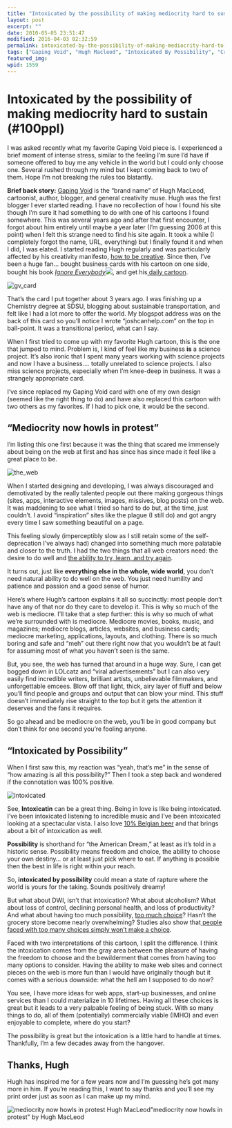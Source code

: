 ```yaml
---
title: "Intoxicated by the possibility of making mediocrity hard to sustain (#100ppl)"
layout: post
excerpt: ""
date: 2010-05-05 23:51:47
modified: 2016-04-03 02:32:59
permalink: intoxicated-by-the-possibility-of-making-mediocrity-hard-to-sustain-100ppl/index.html
tags: ["Gaping Void", "Hugh Macleod", "Intoxicated By Possibility", "Crazy Ideas", "Design"]
featured_img: 
wpid: 1559
---
```


# Intoxicated by the possibility of making mediocrity hard to sustain (#100ppl)

I was asked recently what my favorite Gaping Void piece is. I experienced a brief moment of intense stress, similar to the feeling I’m sure I’d have if someone offered to buy me any vehicle in the world but I could only choose one. Several rushed through my mind but I kept coming back to two of them. Hope I’m not breaking the rules too blatantly.

**Brief back story:** [Gaping Void](http://gapingvoid.com) is the “brand name” of Hugh MacLeod, cartoonist, author, blogger, and general creativity muse. Hugh was the first blogger I ever started reading. I have no recollection of how I found his site though I’m sure it had something to do with one of his cartoons I found somewhere. This was several years ago and after that first encounter, I forgot about him entirely until maybe a year later (I’m guessing 2006 at this point) when I felt this strange need to find his site again. It took a while (I completely forgot the name, URL, everything) but I finally found it and when I did, I was elated. I started reading Hugh regularly and was particularly affected by his creativity manifesto, [how to be creative](http://gapingvoid.com/2004/07/25/how-to-be-creative/). Since then, I’ve been a huge fan… bought business cards with his cartoon on one side, bought his book *[Ignore Everybody](http://www.amazon.com/gp/product/B0026NBZFI?ie=UTF8&tag=jocahe-20&linkCode=as2&camp=1789&creative=9325&creativeASIN=B0026NBZFI)![](http://www.assoc-amazon.com/e/ir?t=jocahe-20&l=as2&o=1&a=B0026NBZFI)*, and get his[ daily cartoon](http://gapingvoid.com/2009/02/17/dear-crazy-deranged-fools/).

![](/_images/2010/04/gv_card.jpg "gv_card")

That’s the card I put together about 3 years ago. I was finishing up a Chemistry degree at SDSU, blogging about sustainable transportation, and felt like I had a lot more to offer the world. My blogspot address was on the back of this card so you’ll notice I wrote “joshcanhelp.com” on the top in ball-point. It was a transitional period, what can I say.  
  
When I first tried to come up with my favorite Hugh cartoon, this is the one that jumped to mind. Problem is, I kind of feel like my business **is** a science project. It’s also ironic that I spent many years working with science projects and now I have a business…. totally unrelated to science projects. I also miss science projects, especially when I’m knee-deep in business. It was a strangely appropriate card.

I’ve since replaced my Gaping Void card with one of my own design (seemed like the right thing to do) and have also replaced this cartoon with two others as my favorites. If I had to pick one, it would be the second.

“Mediocrity now howls in protest”
---------------------------------

I’m listing this one first because it was the thing that scared me immensely about being on the web at first and has since has since made it feel like a great place to be.

![](/_images/2010/04/the_web.png "the_web")

When I started designing and developing, I was always discouraged and demotivated by the really talented people out there making gorgeous things (sites, apps, interactive elements, images, missives, blog posts) on the web. It was maddening to see what I tried so hard to do but, at the time, just couldn’t. I avoid “inspiration” sites like the plague (I still do) and got angry every time I saw something beautiful on a page.

This feeling slowly (imperceptibly slow as I still retain some of the self-deprecation I’ve always had) changed into something much more palatable and closer to the truth. I had the two things that all web creators need: the desire to do well and [the ability to try, learn, and try again](/do-it-and-then-do-it-better-an-iterative-mindset/).

It turns out, just like **everything else in the whole, wide world**, you don’t need natural ability to do well on the web. You just need humility and patience and passion and a good sense of humor.

Here’s where Hugh’s cartoon explains it all so succinctly: most people don’t have any of that nor do they care to develop it. This is why so much of the web is mediocre. I’ll take that a step further: this is why so much of what we’re surrounded with is mediocre. Mediocre movies, books, music, and magazines; mediocre blogs, articles, websites, and business cards; mediocre marketing, applications, layouts, and clothing. There is so much boring and safe and “meh” out there right now that you wouldn’t be at fault for assuming most of what you haven’t seen is the same.

But, you see, the web has turned that around in a huge way. Sure, I can get bogged down in LOLcatz and “viral advertisements” but I can also very easily find incredible writers, brilliant artists, unbelievable filmmakers, and unforgettable emcees. Blow off that light, thick, airy layer of fluff and below you’ll find people and groups and output that can blow your mind. This stuff doesn’t immediately rise straight to the top but it gets the attention it deserves and the fans it requires.

So go ahead and be mediocre on the web, you’ll be in good company but don’t think for one second you’re fooling anyone.

“Intoxicated by Possibility”
----------------------------

When I first saw this, my reaction was “yeah, that’s me” in the sense of “how amazing is all this possibility?” Then I took a step back and wondered if the connotation was 100% positive.

![](/_images/2010/04/intoxicated.png "intoxicated")

See, **Intoxicatin** can be a great thing. Being in love is like being intoxicated. I’ve been intoxicated listening to incredible music and I’ve been intoxicated looking at a spectacular vista. I also love [10% Belgian beer](http://beeradvocate.com/beer/profile/396/27371) and that brings about a bit of intoxication as well.

**Possibility** is shorthand for “the American Dream,” at least as it’s told in a historic sense. Possibility means freedom and choice, the ability to choose your own destiny… or at least just pick where to eat. If anything is possible then the best in life is right within your reach.

So, **intoxicated by possibility** could mean a state of rapture where the world is yours for the taking. Sounds positively dreamy!

But what about DWI, isn’t that intoxication? What about alcoholism? What about loss of control, declining personal health, and loss of productivity? And what about having too much possibility, [too much choice](http://www.ted.com/talks/barry_schwartz_on_the_paradox_of_choice.html)? Hasn’t the grocery store become nearly overwhelming? Studies also show that[ people faced with too many choices simply won’t make a choice](http://www.apa.org/monitor/jun04/toomany.aspx).

Faced with two interpretations of this cartoon, I split the difference. I think the intoxication comes from the gray area between the pleasure of having the freedom to choose and the bewilderment that comes from having too many options to consider. Having the ability to make web sites and connect pieces on the web is more fun than I would have originally though but it comes with a serious downside: what the hell am I supposed to do now?

You see, I have more ideas for web apps, start-up businesses, and online services than I could materialize in 10 lifetimes. Having all these choices is great but it leads to a very palpable feeling of being stuck. With so many things to do, all of them (potentially) commercially viable (IMHO) and even enjoyable to complete, where do you start?

The possibility is great but the intoxication is a little hard to handle at times. Thankfully, I’m a few decades away from the hangover.

Thanks, Hugh
------------

Hugh has inspired me for a few years now and I’m guessing he’s got many more in him. If you’re reading this, I want to say thanks and you’ll see my print order just as soon as I can make up my mind.

![mediocrity now howls in protest Hugh MacLeod](/_images/2010/03/the_web_hugh_macleod-300x205.jpg "the_web_hugh_macleod")"mediocrity now howls in protest" by Hugh MacLeod